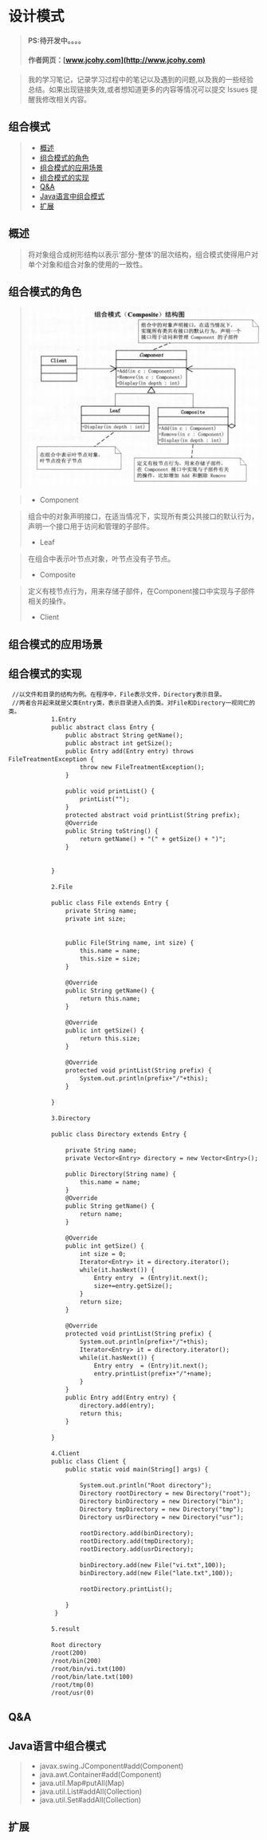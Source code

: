 
#  设计模式
> #### PS:待开发中。。。。
> #### 作者网页：[www.jcohy.com](http://www.jcohy.com)  	

>  我的学习笔记，记录学习过程中的笔记以及遇到的问题,以及我的一些经验总结。如果出现链接失效,或者想知道更多的内容等情况可以提交 Issues 提醒我修改相关内容。

## 组合模式
> * [概述](#gaishu)
> * [组合模式的角色](#role)
> * [组合模式的应用场景](#sign)
> * [组合模式的实现](#shixian)
> * [Q&A](#qa)
> * [Java语言中组合模式](#java)
> * [扩展](#kuozhan)

<p id="gaishu">

##  概述

>  将对象组合成树形结构以表示‘部分-整体’的层次结构，组合模式使得用户对单个对象和组合对象的使用的一致性。


<p id="role">

##  组合模式的角色
>  ![结构图](https://github.com/jiachao23/jcohy-study-sample/blob/master/jcohy-study-designpattern/src/main/resources/static/images/composite.png)

>  *  Component

>   组合中的对象声明接口，在适当情况下，实现所有类公共接口的默认行为，声明一个接口用于访问和管理的子部件。
>  *  Leaf

>   在组合中表示叶节点对象，叶节点没有子节点。
>  *  Composite

>   定义有枝节点行为，用来存储子部件，在Component接口中实现与子部件相关的操作。
>  *  Client

<p id="sign">

##  组合模式的应用场景



<p id="shixian">

##  组合模式的实现

     //以文件和目录的结构为例。在程序中，File表示文件，Directory表示目录。
     //两者合并起来就是父类Entry类，表示目录进入点的类。对File和Directory一视同仁的类。   
                1.Entry
                public abstract class Entry {
                	public abstract String getName();
                	public abstract int getSize();
                	public Entry add(Entry entry) throws FileTreatmentException {
                		throw new FileTreatmentException();
                	}
                	
                	public void printList() {
                		printList("");
                	}
                	protected abstract void printList(String prefix);
                	@Override
                	public String toString() {
                		return getName() + "(" + getSize() + ")";
                	}
                	
                	
                }
                
                2.File
                
                public class File extends Entry {
                	private String name;
                	private int size;
                	
                	
                	public File(String name, int size) {
                		this.name = name;
                		this.size = size;
                	}
                
                	@Override
                	public String getName() {
                		return this.name;
                	}
                
                	@Override
                	public int getSize() {
                		return this.size;
                	}
                
                	@Override
                	protected void printList(String prefix) {
                		System.out.println(prefix+"/"+this);
                	}
                
                }
                
                3.Directory
                
                public class Directory extends Entry {
                	
                	private String name;
                	private Vector<Entry> directory = new Vector<Entry>();
                	
                	public Directory(String name) {
                		this.name = name;
                	}
                	@Override
                	public String getName() {
                		return name;
                	}
                
                	@Override
                	public int getSize() {
                		int size = 0;
                		Iterator<Entry> it = directory.iterator();
                		while(it.hasNext()) {
                			Entry entry  = (Entry)it.next();
                			size+=entry.getSize();
                		}
                		return size;
                	}
                
                	@Override
                	protected void printList(String prefix) {
                		System.out.println(prefix+"/"+this);
                		Iterator<Entry> it = directory.iterator();
                		while(it.hasNext()) {
                			Entry entry  = (Entry)it.next();
                			entry.printList(prefix+"/"+name);
                		}
                	}
                	public Entry add(Entry entry) {
                		directory.add(entry);
                		return this;
                	}
                	
                }
                
                4.Client
                public class Client {
                  	public static void main(String[] args) {
                  		
                  		System.out.println("Root directory");
                  		Directory rootDirectory = new Directory("root");
                  		Directory binDirectory = new Directory("bin");
                  		Directory tmpDirectory = new Directory("tmp");
                  		Directory usrDirectory = new Directory("usr");
                  		
                  		rootDirectory.add(binDirectory);
                  		rootDirectory.add(tmpDirectory);
                  		rootDirectory.add(usrDirectory);
                  		
                  		binDirectory.add(new File("vi.txt",100));
                  		binDirectory.add(new File("late.txt",100));
                  		
                  		rootDirectory.printList();
                  		
                  	}
                 }

                5.result
                
                Root directory
                /root(200)
                /root/bin(200)
                /root/bin/vi.txt(100)
                /root/bin/late.txt(100)
                /root/tmp(0)
                /root/usr(0)
<p id="qa">

##  Q&A

       
<p id="java">
        
##  Java语言中组合模式

>  *  javax.swing.JComponent#add(Component)
>  *  java.awt.Container#add(Component)
>  *  java.util.Map#putAll(Map)
>  *  java.util.List#addAll(Collection)
>  *  java.util.Set#addAll(Collection)


<p id="kuozhan">

##  扩展
    
    
    